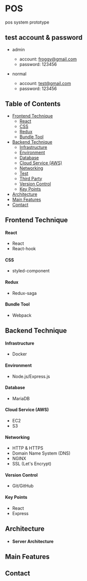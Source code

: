 # POS

pos system prototype

## test account & password
- admin
  * account: froggy@gmail.com
  * password: 123456

- normal
  * account: test@gmail.com
  * password: 123456

## Table of Contents
* [Frontend Technique](#Frontend-Technique)
    * [React](#React)
    * [CSS](#CSS)
    * [Redux](#Redux)
    * [Bundle Tool](#Bundle-Tool)
* [Backend Technique](#backend-Technique)
    * [Infrastructure](#infrastructure)
    * [Environment](#environment)
    * [Database](#database)
    * [Cloud Service (AWS)](#cloud-service-(AWS))
    * [Networking](#networking)
    * [Test](#test)
    * [Third Party](#third-party)
    * [Version Control](#version-control)
    * [Key Points](#key-points)
* [Architecture](#architecture)
* [Main Features](#Main-Features)
* [Contact](#contact)

## Frontend Technique

#### React
  * React
  * React-hook
#### CSS
  * styled-component
#### Redux
  * Redux-saga
#### Bundle Tool
  * Webpack

## Backend Technique

#### Infrastructure
* Docker

#### Environment
* Node.js/Express.js

#### Database
* MariaDB

#### Cloud Service (AWS)
* EC2
* S3

#### Networking
* HTTP & HTTPS
* Domain Name System (DNS)
* NGINX
* SSL (Let's Encrypt)

#### Version Control
* Git/GitHub

#### Key Points
* React
* Express

## Architecture
* #### Server Architecture

## Main Features

## Contact